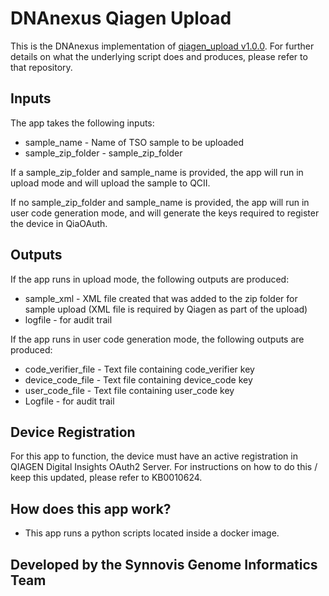# DNAnexus Qiagen Upload

This is the DNAnexus implementation of [qiagen_upload v1.0.0](https://github.com/moka-guys/qiagen_upload/releases/tag/v1.0.0). For further details on what the underlying script does and produces, please refer to that repository.

## Inputs

The app takes the following inputs:

* sample_name - Name of TSO sample to be uploaded
* sample_zip_folder - sample_zip_folder

If a sample_zip_folder and sample_name is provided, the app will run in upload mode and will upload the sample to QCII.

If no sample_zip_folder and sample_name is provided, the app will run in user code generation mode, and will generate the keys required to register the device in QiaOAuth.

## Outputs

If the app runs in upload mode, the following outputs are produced:
* sample_xml - XML file created that was added to the zip folder for sample upload (XML file is required by Qiagen as part of the upload)
* logfile - for audit trail

If the app runs in user code generation mode, the following outputs are produced:
* code_verifier_file - Text file containing code_verifier key
* device_code_file - Text file containing device_code key
* user_code_file - Text file containing user_code key
* Logfile - for audit trail

## Device Registration

For this app to function, the device must have an active registration in QIAGEN Digital Insights OAuth2 Server. For instructions on how to do this / keep this updated, please refer to KB0010624.

## How does this app work?

* This app runs a python scripts located inside a docker image. 

## Developed by the Synnovis Genome Informatics Team
